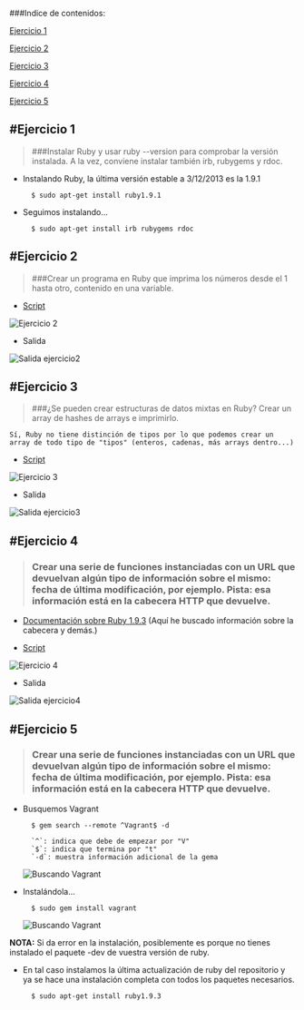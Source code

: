 ###Indice de contenidos:

[Ejercicio 1](https://github.com/oskyar/InfraestructuraVirtual/blob/master/SeminarioRuby/EjerciciosRuby.md#ejercicio-1)

[Ejercicio 2](https://github.com/oskyar/InfraestructuraVirtual/blob/master/SeminarioRuby/EjerciciosRuby.md#ejercicio-2)

[Ejercicio 3](https://github.com/oskyar/InfraestructuraVirtual/blob/master/SeminarioRuby/EjerciciosRuby.md#ejercicio-3)

[Ejercicio 4](https://github.com/oskyar/InfraestructuraVirtual/blob/master/SeminarioRuby/EjerciciosRuby.md#ejercicio-4)

[Ejercicio 5](https://github.com/oskyar/InfraestructuraVirtual/blob/master/SeminarioRuby/EjerciciosRuby.md#ejercicio-5)


#Ejercicio 1
------------

> ###Instalar Ruby y usar ruby --version para comprobar la versión instalada. A la vez, conviene instalar también irb, rubygems y rdoc.

* Instalando Ruby, la última versión estable a 3/12/2013 es la 1.9.1

		$ sudo apt-get install ruby1.9.1

* Seguimos instalando...

		$ sudo apt-get install irb rubygems rdoc


#Ejercicio 2
------------

> ###Crear un programa en Ruby que imprima los números desde el 1 hasta otro, contenido en una variable.

* [Script](https://github.com/oskyar/InfraestructuraVirtual/blob/master/SeminarioRuby/Ejercicio2.rb)

![Ejercicio 2](https://raw.github.com/oskyar/InfraestructuraVirtual/master/SeminarioRuby/img/Ejercicio2.png)

* Salida

![Salida ejercicio2](https://raw.github.com/oskyar/InfraestructuraVirtual/master/SeminarioRuby/img/Ejercicio2salida.png)


#Ejercicio 3
------------

> ###¿Se pueden crear estructuras de datos mixtas en Ruby? Crear un array de hashes de arrays e imprimirlo.

	Sí, Ruby no tiene distinción de tipos por lo que podemos crear un array de todo tipo de "tipos" (enteros, cadenas, más arrays dentro...)

* [Script](https://github.com/oskyar/InfraestructuraVirtual/blob/master/SeminarioRuby/Ejercicio3.rb)

![Ejercicio 3](https://raw.github.com/oskyar/InfraestructuraVirtual/master/SeminarioRuby/img/Ejercicio3.png)

* Salida

![Salida ejercicio3](https://raw.github.com/oskyar/InfraestructuraVirtual/master/SeminarioRuby/img/Ejercicio3salida.png)


#Ejercicio 4
------------

> ### Crear una serie de funciones instanciadas con un URL que devuelvan algún tipo de información sobre el mismo: fecha de última modificación, por ejemplo. Pista: esa información está en la cabecera HTTP que devuelve.

* [Documentación sobre Ruby 1.9.3](http://ruby-doc.org/core-1.9.3) (Aquí he buscado información sobre la cabecera y demás.)

* [Script](https://github.com/oskyar/InfraestructuraVirtual/blob/master/SeminarioRuby/Ejercicio4.rb)

![Ejercicio 4](https://raw.github.com/oskyar/InfraestructuraVirtual/master/SeminarioRuby/img/Ejercicio4.png)

* Salida

![Salida ejercicio4](https://raw.github.com/oskyar/InfraestructuraVirtual/master/SeminarioRuby/img/Ejercicio4salida.png)



#Ejercicio 5
------------

> ### Crear una serie de funciones instanciadas con un URL que devuelvan algún tipo de información sobre el mismo: fecha de última modificación, por ejemplo. Pista: esa información está en la cabecera HTTP que devuelve.

* Busquemos Vagrant

		$ gem search --remote ^Vagrant$ -d

		`^`: indica que debe de empezar por "V" 
		`$`: indica que termina por "t"
		`-d`: muestra información adicional de la gema

	![Buscando Vagrant](https://raw.github.com/oskyar/InfraestructuraVirtual/master/SeminarioRuby/img/Ejercicio5-BuscandoVagrant.png)

* Instalándola...

		$ sudo gem install vagrant

	![Buscando Vagrant](https://raw.github.com/oskyar/InfraestructuraVirtual/master/SeminarioRuby/img/Ejercicio5-InstalandoVagrant.png)



**NOTA:** Si da error en la instalación, posiblemente es porque no tienes instalado el paquete -dev de vuestra versión de ruby.


* En tal caso instalamos la última actualización de ruby del repositorio y ya se hace una instalación completa con todos los paquetes necesarios.

		$ sudo apt-get install ruby1.9.3






